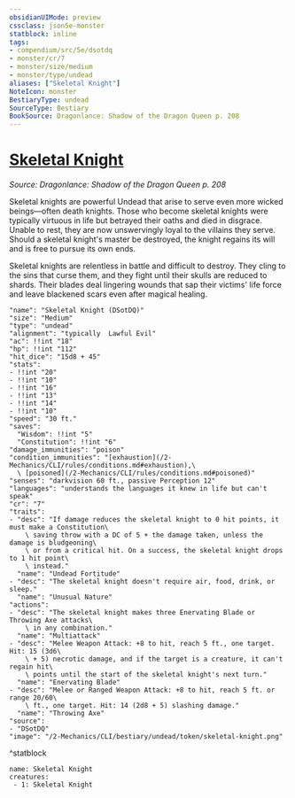 ```yaml
---
obsidianUIMode: preview
cssclass: json5e-monster
statblock: inline
tags:
- compendium/src/5e/dsotdq
- monster/cr/7
- monster/size/medium
- monster/type/undead
aliases: ["Skeletal Knight"]
NoteIcon: monster
BestiaryType: undead
SourceType: Bestiary
BookSource: Dragonlance: Shadow of the Dragon Queen p. 208
---
```

# [Skeletal Knight](2-Mechanics/CLI/bestiary/undead/skeletal-knight-dsotdq.md)
*Source: Dragonlance: Shadow of the Dragon Queen p. 208*  

Skeletal knights are powerful Undead that arise to serve even more wicked beings—often death knights. Those who become skeletal knights were typically virtuous in life but betrayed their oaths and died in disgrace. Unable to rest, they are now unswervingly loyal to the villains they serve. Should a skeletal knight's master be destroyed, the knight regains its will and is free to pursue its own ends.

Skeletal knights are relentless in battle and difficult to destroy. They cling to the sins that curse them, and they fight until their skulls are reduced to shards. Their blades deal lingering wounds that sap their victims' life force and leave blackened scars even after magical healing.

```statblock
"name": "Skeletal Knight (DSotDQ)"
"size": "Medium"
"type": "undead"
"alignment": "typically  Lawful Evil"
"ac": !!int "18"
"hp": !!int "112"
"hit_dice": "15d8 + 45"
"stats":
- !!int "20"
- !!int "10"
- !!int "16"
- !!int "13"
- !!int "14"
- !!int "10"
"speed": "30 ft."
"saves":
  "Wisdom": !!int "5"
  "Constitution": !!int "6"
"damage_immunities": "poison"
"condition_immunities": "[exhaustion](/2-Mechanics/CLI/rules/conditions.md#exhaustion),\
  \ [poisoned](/2-Mechanics/CLI/rules/conditions.md#poisoned)"
"senses": "darkvision 60 ft., passive Perception 12"
"languages": "understands the languages it knew in life but can't speak"
"cr": "7"
"traits":
- "desc": "If damage reduces the skeletal knight to 0 hit points, it must make a Constitution\
    \ saving throw with a DC of 5 + the damage taken, unless the damage is bludgeoning\
    \ or from a critical hit. On a success, the skeletal knight drops to 1 hit point\
    \ instead."
  "name": "Undead Fortitude"
- "desc": "The skeletal knight doesn't require air, food, drink, or sleep."
  "name": "Unusual Nature"
"actions":
- "desc": "The skeletal knight makes three Enervating Blade or Throwing Axe attacks\
    \ in any combination."
  "name": "Multiattack"
- "desc": "Melee Weapon Attack: +8 to hit, reach 5 ft., one target. Hit: 15 (3d6\
    \ + 5) necrotic damage, and if the target is a creature, it can't regain hit\
    \ points until the start of the skeletal knight's next turn."
  "name": "Enervating Blade"
- "desc": "Melee or Ranged Weapon Attack: +8 to hit, reach 5 ft. or range 20/60\
    \ ft., one target. Hit: 14 (2d8 + 5) slashing damage."
  "name": "Throwing Axe"
"source":
- "DSotDQ"
"image": "/2-Mechanics/CLI/bestiary/undead/token/skeletal-knight.png"
```
^statblock

```encounter-table
name: Skeletal Knight
creatures:
 - 1: Skeletal Knight
```